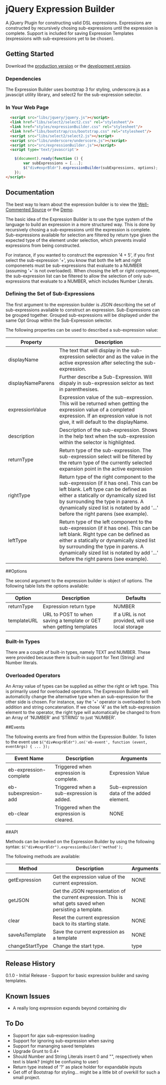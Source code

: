 # jQuery Expression Builder

A jQuery Plugin for constructing valid DSL expressions.  Expressions are constructed by recursively chosing sub-expressions until the expression is complete.
Support is included for saving Expression Templates (expressions with sub-expressions yet to be chosen).

## Getting Started
Download the [production version][min] or the [development version][max].

[min]: https://raw.github.com/jonmbake/jquery-expression-builder/master/dist/expressionBuilder.min.js
[max]: https://raw.github.com/jonmbake/jquery-expression-builder/master/dist/expressionBuilder.js

### Dependencies

The Expression Builder uses bootstrap 3 for styling, underscore.js as a javascipt utility library, and select2 for the sub-expression selector.

### In Your Web Page

```html
  <script src="libs/jquery/jquery.js"></script>
  <link href="libs/select2/select2.css" rel="stylesheet"/>
  <link href="styles/expressionBuilder.css" rel="stylesheet"/>
  <link href="libs/bootstrap/css/bootstrap.css" rel="stylesheet"/>
  <script src="libs/select2/select2.js"></script>
  <script src="libs/underscore/underscore.js"></script>
  <script src="src/expressionBuilder.js"></script>
  <script type='text/javascript'>

    $(document).ready(function () {
    	var subExpressions = [...];
    	$("div#exprBldr").expressionBuilder(subExpressions, options);
    });
</script>
```

## Documentation

The best way to learn about the expression builder is to view the [Well-Commented Source](./src/expressionBuilder.js) or the [Demo](./demo.html).

The basic idea of the Expression Builder is to use the type system of the language to build an expression in a more structured way.  This is done by recursively chosing a sub-expressions until the expression is complete. Sub-expressions available for selection are filtered by return type given the expected type of the element under selection, which prevents invalid expressions from being constructed.

For instance, if you wanted to construct the expression '4 + 5', if you first select the sub-expression '+', you know that both the left and right componenets must be sub-expressions that evaluate to a NUMBER (assuming '+' is not overloaded).  When chosing the left or right component, the sub-expression list can be filtered to allow the selection of only sub-expressions that evaluate to a NUMBER, which includes Number Literals.

### Defining the Set of Sub-Expressions

The first argument to the expression builder is JSON describing the set of sub-expressions available to construct an expression.  Sub-Expressions can
be grouped together.  Grouped sub-expressions will be displayed under the same Opt Group within the Sub-Expression selector.

The following properties can be used to described a sub-expression value:

Property    	     | Description
------------------ | -----------
displayName        | The text that will display in the sub-expression selector and as the value in the active expression after selecting the sub-expression.
displayNameParens  | Further describe a Sub-Expression.  Will dispaly in sub-expression selctor as text in parenthesises.
expressionValue    | Expression value of the sub-expression.  This will be returned when gettting the expression value of a completed expression.  If an expression value is not give, it will default to the displayName.
description 	     | Description of the sub-expression.  Shows in the help text when the sub-expression within the selector is highlighted.
returnType		     | Return type of the sub-expression.  The sub-expression select will be filtered by the return type of the currently selected expansion point in the active expression
rightType		       | Return type of the right component to the sub-expression (if it has one).  This can be left blank.  Left type can be defined as either a statically or dynamically sized list by surrounding the type in parens.  A dynamically sized list is notated by add '...' before the right parens (see example).
leftType		       | Return type of the left component to the sub-expression (if it has one).  This can be left blank.  Right type can be defined as either a statically or dynamically sized list by surrounding the type in parens.  A dynamically sized list is notated by add '...' before the right parens (see example).

##Options

The second argument to the expression builder is object of options.  The following table lists the options available:

Option             | Description                                                         | Defaults
------------------ | ------------------------------------------------------------------- | ---------
returnType         | Expression return type                                              | NUMBER
templateURL        | URL to POST to when saving a template or GET when getting templates | If a URL is not provided, will use local storage


### Built-In Types

There are a couple of built-in types, namely TEXT and NUMBER.  These were provided because there is built-in support for Text (String) and Number literals.

### Overloaded Operators

An Array value of types can be supplied as either the right or left type.  This is primarily used for overloaded operators.  The Expression Builder will automaticlly change the alternative type when an sub-expression for the other side is chosen.  For instance, say the '+' operator is overloaded to both addition and string concatenation.  If we chose '4' as the left sub-expression element to the operator, the right type will automatically be changed to from an Array of 'NUMBER' and 'STRING' to just 'NUMBER'.

##Events

The following events are fired from within the Expression Builder.  To listen to the event use `$("div#exprBldr").on('eb-event', function (event, eventArgs) { ... });`

Event Name  		       | Description                           		   | Arguments
---------------------- | ------------------------------------------- | ----------
eb-expression-complete | Triggered when expression is complete.      | Expression Value
eb-subexpresion-add    | Triggered when a sub-expression is added.   | Sub-expression data of the added element.
eb-clear 			         | Triggered when the expression is cleared.   | NONE


##API

Methods can be invoked on the Expression Builder by using the following syntax: `$("div#exprBldr").expressionBuilder('method');`

The following methods are available:

Method          | Description                                                                                                    | Arguments
--------------- | -------------------------------------------------------------------------------------------------------------- | ---------
getExpression   | Get the expression value of the current expression.                                                            | NONE
getJSON         | Get the JSON representation of the current expression.  This is what gets saved when persisting a template.    | NONE
clear           | Reset the current expression back to its starting state.                                                       | NONE 
saveAsTemplate  | Save the current expression as a template                                                                      | NONE
changeStartType | Change the start type.                                                                                         | type

## Release History
0.1.0 - Initial Release - Support for basic expression builder and saving templates.

## Known Issues
* A really long expression expands beyond containing div

## To Do 
* Support for ajax sub-expression loading
* Support for ignoring sub-expression when saving
* Support for mananging saved templates
* Upgrade Grunt to 0.4+
* Should Number and String Literals insert 0 and "", respectively when text is blank? (might be confusing to user)
* Return type instead of '?' as place holder for expandable inputs
* Get off of Bootstrap for styling... might be a little bit of overkill for such a small project.

